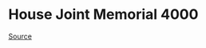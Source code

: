 # House Joint Memorial 4000

[Source](http://lawfilesext.leg.wa.gov/biennium/2021-22/Pdf/Bills/House%20Joint%20Memorials/4000-New%20state%20in%20E.%20Washington.pdf)